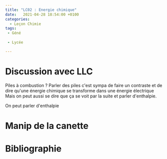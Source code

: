```yaml
---
title: "LC02 : Energie chimique"
date:   2021-04-28 18:54:00 +0100
categories:
  - Leçon Chimie
tags:
 - Géné
 
 - Lycée

---
```

# Discussion avec LLC
Piles à combustion ?
Parler des piles c'est sympa de faire un contraste et de dire qu'une énergie chimique se transforme dans une énergie électrique
Mais on peut aussi se dire que ça se voit par la suite et parler d'enthalpie.

On peut parler d'enthalpie

# Manip de la canette
# Bibliographie
